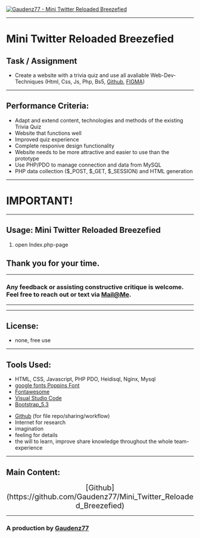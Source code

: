 
[![Gaudenz77 - Mini Twitter Reloaded Breezefied](https://img.shields.io/static/v1?label=Gaudenz77&message=Mini+Twitter+Reloaded+Breezefied&color=%23087990&style=for-the-badge&logo=laravel)](https://github.com/Gaudenz77/Mini_Twitter_Reloaded_Breezefied)

---
# Mini Twitter Reloaded Breezefied
## Task / Assignment 
* Create a website with a trivia quiz and use all avaliable Web-Dev-Techniques (Html, Css, Js, Php, Bs5, [Github](https://github.com/Gaudenz77/Mini_Twitter_Reloaded_Breezefied), [FIGMA](https://www.figma.com/file/WvnuFdc8VXnEzWyWyrSheU/winxReloaded?node-id=0%3A1&t=2ecVyyduPw9fGSsu-1))
----


## Performance Criteria:
<ul>
<li>Adapt and extend content, technologies and methods of the existing Trivia Quiz</li>
<li>Website that functions well</li>
<li>Improved quiz experience</li>
<li>Complete responive design functionality</li>
<li>Website needs to be more attractive and easier to use than the prototype</li>
<li>Use PHP/PDO to manage connection and data from MySQL</li>
<li>PHP data collection ($_POST, $_GET, $_SESSION) and HTML generation</li>
</ul>

----
# IMPORTANT!

------------------------------

## Usage: Mini Twitter Reloaded Breezefied
<ol>
<li>open Index.php-page</li>

</ol>

## Thank you for your time.
---
### Any feedback or assisting constructive critique is welcome.<br> Feel free to reach out or text via [Mail@Me](mailto:gaudenzraiber@yahoo.de).
----
----
## License:
* none, free use
----
## Tools Used:
* HTML, CSS, Javascript, PHP PDO, Heidisql, Nginx, Mysql
* [google fonts Poppins Font](https://fonts.google.com/specimen/Poppins)
* [Fontawesome](https://fontawesome.com/)
* [Visual Studio Code](https://code.visualstudio.com/)
* [Bootstrap_5.3](https://getbootstrap.com/docs/5.3/getting-started/introduction/)
<!-- * [AOS-Animate On Scroll](https://michalsnik.github.io/aos/) -->
<!-- * [Animate.css](https://animate.style/) -->
* [Github](https://github.com/Gaudenz77/Mini_Twitter_Reloaded_Breezefied) (for file repo/sharing/workflow)
* Internet for research
* imagination 
* feeling for details
* the will to learn, improve share knowledge throughout the whole team-experience
----
## Main Content:
<div style="text-align:center; font-size:20px">
[Github](https://github.com/Gaudenz77/Mini_Twitter_Reloaded_Breezefied)<br>
</div>

----
### A production by [Gaudenz77](https://github.com/Gaudenz77/Mini_Twitter_Reloaded_Breezefied) 